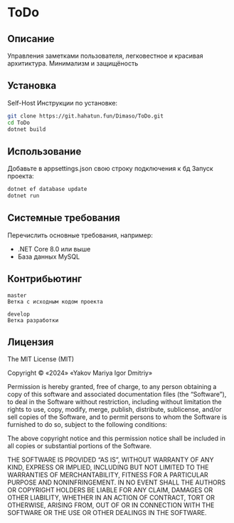 # ToDo
 
 ## Описание
 Управления заметками пользователя, легковестное и красивая архитиктура. Минимализм и защищёность
 
 ## Установка
 Self-Host
 Инструкции по установке:
 ```bash
 git clone https://git.hahatun.fun/Dimaso/ToDo.git
 cd ToDo
 dotnet build
 ```
 ## Использование
Добавьте в appsettings.json свою строку подключения к бд
Запуск проекта:
 ```bash
 dotnet ef database update
 dotnet run
 ```
 ## Системные требования
 Перечислить основные требования, например:
 - .NET Core 8.0 или выше
 - База данных MySQL
 
 ## Контрибьютинг
	master
	Ветка с исходным кодом проекта

	develop
	Ветка разработки
 
 ## Лицензия
The MIT License (MIT)

Copyright © «2024» «Yakov Mariya Igor Dmitriy»

Permission is hereby granted, free of charge, to any person obtaining a copy of this software and associated documentation files (the “Software”), to deal in the Software without restriction, including without limitation the rights to use, copy, modify, merge, publish, distribute, sublicense, and/or sell copies of the Software, and to permit persons to whom the Software is furnished to do so, subject to the following conditions:

The above copyright notice and this permission notice shall be included in all copies or substantial portions of the Software.

THE SOFTWARE IS PROVIDED “AS IS”, WITHOUT WARRANTY OF ANY KIND, EXPRESS OR IMPLIED, INCLUDING BUT NOT LIMITED TO THE WARRANTIES OF MERCHANTABILITY, FITNESS FOR A PARTICULAR PURPOSE AND NONINFRINGEMENT. IN NO EVENT SHALL THE AUTHORS OR COPYRIGHT HOLDERS BE LIABLE FOR ANY CLAIM, DAMAGES OR OTHER LIABILITY, WHETHER IN AN ACTION OF CONTRACT, TORT OR OTHERWISE, ARISING FROM, OUT OF OR IN CONNECTION WITH THE SOFTWARE OR THE USE OR OTHER DEALINGS IN THE SOFTWARE.
